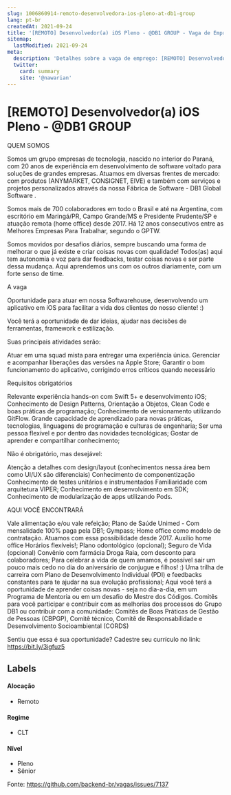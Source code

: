 ```yaml
---
slug: 1006860914-remoto-desenvolvedora-ios-pleno-at-db1-group
lang: pt-br
createdAt: 2021-09-24
title: '[REMOTO] Desenvolvedor(a) iOS Pleno - @DB1 GROUP - Vaga de Emprego'
sitemap:
  lastModified: 2021-09-24
meta:
  description: 'Detalhes sobre a vaga de emprego: [REMOTO] Desenvolvedor(a) iOS Pleno - @DB1 GROUP'
  twitter:
    card: summary
    site: '@nawarian'
---
```


# [REMOTO] Desenvolvedor(a) iOS Pleno - @DB1 GROUP

QUEM SOMOS

Somos um grupo empresas de tecnologia, nascido no interior do Paraná, com 20 anos de experiência em desenvolvimento de software voltado para soluções de grandes empresas. Atuamos em diversas frentes de mercado: com produtos (ANYMARKET, CONSIGNET, EIVE) e também com serviços e projetos personalizados através da nossa Fábrica de Software - DB1 Global Software .

Somos mais de 700 colaboradores em todo o Brasil e até na Argentina, com escritório em Maringá/PR, Campo Grande/MS e Presidente Prudente/SP e atuação remota (home office) desde 2017. Há 12 anos consecutivos entre as Melhores Empresas Para Trabalhar, segundo o GPTW.

Somos movidos por desafios diários, sempre buscando uma forma de melhorar o que já existe e criar coisas novas com qualidade! Todos(as) aqui tem autonomia e voz para dar feedbacks, testar coisas novas e ser parte dessa mudança. Aqui aprendemos uns com os outros diariamente, com um forte senso de time.

A vaga

Oportunidade para atuar em nossa Softwarehouse, desenvolvendo um aplicativo em iOS para facilitar a vida dos clientes do nosso cliente! :)

Você terá a oportunidade de dar ideias, ajudar nas decisões de ferramentas, framework e estilização.

Suas principais atividades serão:

Atuar em uma squad mista para entregar uma experiência única.
Gerenciar e acompanhar liberações das versões na Apple Store;
Garantir o bom funcionamento do aplicativo, corrigindo erros críticos quando necessário

Requisitos obrigatórios

Relevante experiência hands-on com Swift 5+ e desenvolvimento iOS;
Conhecimento de Design Patterns, Orientação a Objetos, Clean Code e boas práticas de programação;
Conhecimento de versionamento utilizando GitFlow.
Grande capacidade de aprendizado para novas práticas, tecnologias, linguagens de programação e culturas de engenharia;
Ser uma pessoa flexível e por dentro das novidades tecnológicas;
Gostar de aprender e compartilhar conhecimento;

Não é obrigatório, mas desejável:

Atenção a detalhes com design/layout (conhecimentos nessa área bem como UI/UX são diferenciais)
Conhecimento de componentização
Conhecimento de testes unitários e instrumentados
Familiaridade com arquitetura VIPER;
Conhecimento em desenvolvimento em SDK;
Conhecimento de modularização de apps utilizando Pods.

AQUI VOCÊ ENCONTRARÁ

Vale alimentação e/ou vale refeição;
Plano de Saúde Unimed - Com mensalidade 100% paga pela DB1;
Gympass;
Home office como modelo de contratação. Atuamos com essa possibilidade desde 2017.
Auxílio home office
Horários flexíveis!;
Plano odontológico (opcional);
Seguro de Vida (opcional)
Convênio com farmácia Droga Raia, com desconto para colaboradores;
Para celebrar a vida de quem amamos, é possível sair um pouco mais cedo no dia do aniversário de conjugue e filhos! :)
Uma trilha de carreira com Plano de Desenvolvimento Individual (PDI) e feedbacks constantes para te ajudar na sua evolução profissional;
Aqui você terá a oportunidade de aprender coisas novas - seja no dia-a-dia, em um Programa de Mentoria ou em um desafio do Mestre dos Códigos.
Comitês para você participar e contribuir com as melhorias dos processos do Grupo DB1 ou contribuir com a comunidade: Comitês de Boas Práticas de Gestão de Pessoas (CBPGP), Comitê técnico, Comitê de Responsabilidade e Desenvolvimento Socioambiental (CORDS)

Sentiu que essa é sua oportunidade? Cadestre seu currículo no link: https://bit.ly/3igfuz5


## Labels

#### Alocação
- Remoto

#### Regime
- CLT

#### Nível
- Pleno
- Sênior




Fonte: https://github.com/backend-br/vagas/issues/7137
